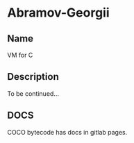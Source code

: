 # Abramov-Georgii

## Name
VM for C

## Description
To be continued...

## DOCS
COCO bytecode has docs in gitlab pages.
